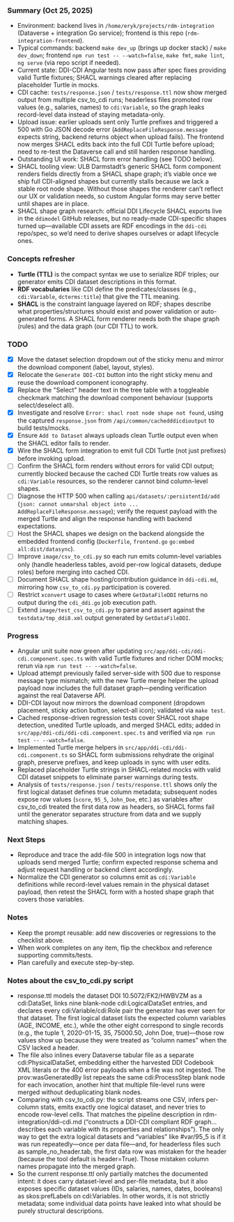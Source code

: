 ### Summary (Oct 25, 2025)
- Environment: backend lives in `/home/eryk/projects/rdm-integration` (Dataverse + integration Go service); frontend is this repo (`rdm-integration-frontend`).
- Typical commands: backend `make dev_up` (brings up docker stack) / `make dev_down`; frontend `npm run test -- --watch=false`, `make fmt`, `make lint`, `ng serve` (via repo script if needed).
- Current state: DDI-CDI Angular tests now pass after spec fixes providing valid Turtle fixtures; SHACL warnings cleared after replacing placeholder Turtle in mocks.
- CDI cache: `tests/response.json` / `tests/response.ttl` now show merged output from multiple csv_to_cdi runs; headerless files promoted row values (e.g., salaries, names) to `cdi:Variable`, so the graph leaks record-level data instead of staying metadata-only.
- Upload issue: earlier uploads sent only Turtle prefixes and triggered a 500 with Go JSON decode error (`AddReplaceFileResponse.message` expects string, backend returns object when upload fails). The frontend now merges SHACL edits back into the full CDI Turtle before upload; need to re-test the Dataverse call and still harden response handling.
- Outstanding UI work: SHACL form error handling (see TODO below).
- SHACL tooling view: ULB Darmstadt’s generic SHACL form component renders fields directly from a SHACL shape graph; it’s viable once we ship full CDI-aligned shapes but currently stalls because we lack a stable root node shape. Without those shapes the renderer can’t reflect our UX or validation needs, so custom Angular forms may serve better until shapes are in place.
- SHACL shape graph research: official DDI Lifecycle SHACL exports live in the `ddimodel` GitHub releases, but no ready-made CDI-specific shapes turned up—available CDI assets are RDF encodings in the `ddi-cdi` repo/spec, so we’d need to derive shapes ourselves or adapt lifecycle ones.

### Concepts refresher
- **Turtle (TTL)** is the compact syntax we use to serialize RDF triples; our generator emits CDI dataset descriptions in this format.
- **RDF vocabularies** like CDI define the predicates/classes (e.g., `cdi:Variable`, `dcterms:title`) that give the TTL meaning.
- **SHACL** is the constraint language layered on RDF; shapes describe what properties/structures should exist and power validation or auto-generated forms. A SHACL form renderer needs both the shape graph (rules) and the data graph (our CDI TTL) to work.

### TODO
- [x] Move the dataset selection dropdown out of the sticky menu and mirror the download component (label, layout, styles).
- [x] Relocate the `Generate DDI-CDI` button into the right sticky menu and reuse the download component iconography.
- [x] Replace the "Select" header text in the tree table with a toggleable checkmark matching the download component behaviour (supports select/deselect all).
- [x] Investigate and resolve `Error: shacl root node shape not found`, using the captured `response.json` from `/api/common/cachedddicdioutput` to build tests/mocks.
- [x] Ensure `Add to Dataset` always uploads clean Turtle output even when the SHACL editor fails to render.
- [x] Wire the SHACL form integration to emit full CDI Turtle (not just prefixes) before invoking upload.
- [ ] Confirm the SHACL form renders without errors for valid CDI output; currently blocked because the cached CDI Turtle treats row values as `cdi:Variable` resources, so the renderer cannot bind column-level shapes.
- [ ] Diagnose the HTTP 500 when calling `api/datasets/:persistentId/add` (`json: cannot unmarshal object into ... AddReplaceFileResponse.message`); verify the request payload with the merged Turtle and align the response handling with backend expectations.
- [ ] Host the SHACL shapes we design on the backend alongside the embedded frontend config (`Dockerfile`, `frontend.go` `go:embed all:dist/datasync`).
- [ ] Improve `image/csv_to_cdi.py` so each run emits column-level variables only (handle headerless tables, avoid per-row logical datasets, dedupe roles) before merging into cached CDI.
- [ ] Document SHACL shape hosting/contribution guidance in `ddi-cdi.md`, mirroring how `csv_to_cdi.py` participation is covered.
- [ ] Restrict `xconvert` usage to cases where `GetDataFileDDI` returns no output during the `cdi_ddi.go` job execution path.
- [ ] Extend `image/test_csv_to_cdi.py` to parse and assert against the `testdata/tmp_ddi8.xml` output generated by `GetDataFileDDI`.

### Progress
- Angular unit suite now green after updating `src/app/ddi-cdi/ddi-cdi.component.spec.ts` with valid Turtle fixtures and richer DOM mocks; rerun via `npm run test -- --watch=false`.
- Upload attempt previously failed server-side with 500 due to response message type mismatch; with the new Turtle merge helper the upload payload now includes the full dataset graph—pending verification against the real Dataverse API.
- DDI-CDI layout now mirrors the download component (dropdown placement, sticky action button, select-all icon); validated via `make test`.
- Cached response-driven regression tests cover SHACL root shape detection, unedited Turtle uploads, and merged SHACL edits; added in `src/app/ddi-cdi/ddi-cdi.component.spec.ts` and verified via `npm run test -- --watch=false`.
- Implemented Turtle merge helpers in `src/app/ddi-cdi/ddi-cdi.component.ts` so SHACL form submissions rehydrate the original graph, preserve prefixes, and keep uploads in sync with user edits.
- Replaced placeholder Turtle strings in SHACL-related mocks with valid CDI dataset snippets to eliminate parser warnings during tests.
- Analysis of `tests/response.json` / `tests/response.ttl` shows only the first logical dataset defines true column metadata; subsequent nodes expose row values (`score`, `95_5`, `John_Doe`, etc.) as variables after csv_to_cdi treated the first data row as headers, so SHACL forms fail until the generator separates structure from data and we supply matching shapes.

### Next Steps
- Reproduce and trace the add-file 500 in integration logs now that uploads send merged Turtle; confirm expected response schema and adjust request handling or backend client accordingly.
- Normalize the CDI generator so columns emit as `cdi:Variable` definitions while record-level values remain in the physical dataset payload, then retest the SHACL form with a hosted shape graph that covers those variables.
### Notes
- Keep the prompt reusable: add new discoveries or regressions to the checklist above.
- When work completes on any item, flip the checkbox and reference supporting commits/tests.
- Plan carefully and execute step-by-step.

### Notes about the csv_to_cdi.py script

- response.ttl models the dataset DOI 10.5072/FK2/HWBVZM as a cdi:DataSet, links nine blank-node cdi:LogicalDataSet entries, and declares every cdi:Variable/cdi:Role pair the generator has ever seen for that dataset. The first logical dataset lists the expected column variables (AGE, INCOME, etc.), while the other eight correspond to single records (e.g., the tuple 1, 2020-01-15, 35, 75000.50, John Doe, true)—those row values show up because they were treated as “column names” when the CSV lacked a header.
- The file also inlines every Dataverse tabular file as a separate cdi:PhysicalDataSet, embedding either the harvested DDI Codebook XML literals or the 400 error payloads when a file was not ingested. The prov:wasGeneratedBy list repeats the same cdi:ProcessStep blank node for each invocation, another hint that multiple file-level runs were merged without deduplicating blank nodes.
- Comparing with csv_to_cdi.py: the script streams one CSV, infers per-column stats, emits exactly one logical dataset, and never tries to encode row-level cells. That matches the pipeline description in rdm-integration/ddi-cdi.md (“constructs a DDI-CDI compliant RDF graph… describes each variable with its properties and relationships”). The only way to get the extra logical datasets and “variables” like #var/95_5 is if it was run repeatedly—once per data file—and, for headerless files such as sample_no_header.tab, the first data row was mistaken for the header (because the tool default is header=True). Those mistaken column names propagate into the merged graph.
- So the current response.ttl only partially matches the documented intent: it does carry dataset-level and per-file metadata, but it also exposes specific dataset values (IDs, salaries, names, dates, booleans) as skos:prefLabels on cdi:Variables. In other words, it is not strictly metadata; some individual data points have leaked into what should be purely structural descriptions.